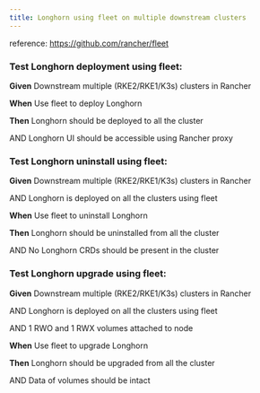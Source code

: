 ```yaml
---
title: Longhorn using fleet on multiple downstream clusters
---
```


reference: https://github.com/rancher/fleet

### Test Longhorn deployment using fleet:
**Given** Downstream multiple (RKE2/RKE1/K3s) clusters in Rancher

**When** Use fleet to deploy Longhorn

**Then** Longhorn should be deployed to all the cluster

AND Longhorn UI should be accessible using Rancher proxy


### Test Longhorn uninstall using fleet:
**Given** Downstream multiple (RKE2/RKE1/K3s) clusters in Rancher

AND Longhorn is deployed on all the clusters using fleet

**When** Use fleet to uninstall Longhorn

**Then** Longhorn should be uninstalled from all the cluster

AND No Longhorn CRDs should be present in the cluster


### Test Longhorn upgrade using fleet:
**Given** Downstream multiple (RKE2/RKE1/K3s) clusters in Rancher

AND Longhorn is deployed on all the clusters using fleet

AND 1 RWO and 1 RWX volumes attached to node

**When** Use fleet to upgrade Longhorn

**Then** Longhorn should be upgraded from all the cluster

AND Data of volumes should be intact
